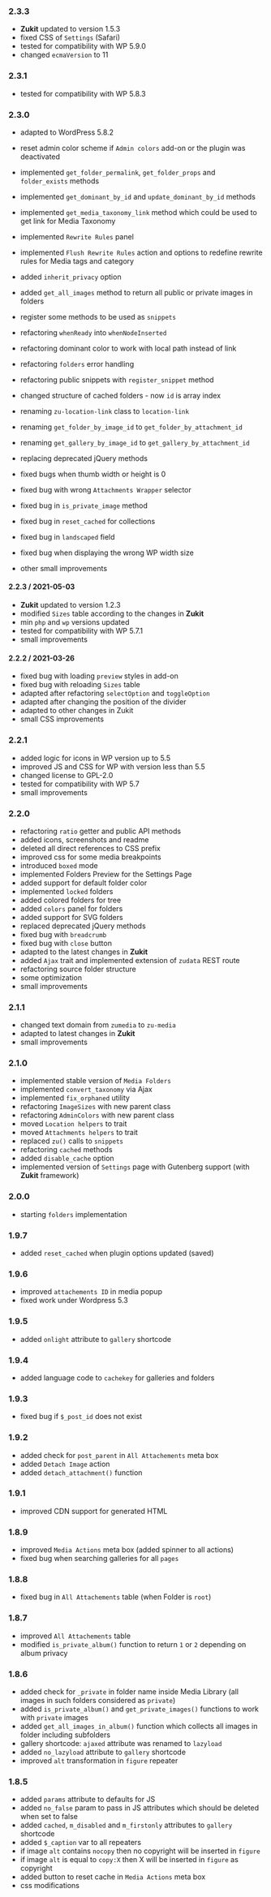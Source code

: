### 2.3.3 ###
* __Zukit__ updated to version 1.5.3
* fixed CSS of `Settings` (Safari)
* tested for compatibility with WP 5.9.0
* changed `ecmaVersion` to 11

### 2.3.1 ###
* tested for compatibility with WP 5.8.3

### 2.3.0 ###
* adapted to WordPress 5.8.2
* reset admin color scheme if `Admin colors` add-on or the plugin was deactivated
* implemented `get_folder_permalink`, `get_folder_props` and `folder_exists` methods
* implemented `get_dominant_by_id` and `update_dominant_by_id` methods
* implemented `get_media_taxonomy_link` method which could be used to get link for Media Taxonomy
* implemented `Rewrite Rules` panel
* implemented `Flush Rewrite Rules` action and options to redefine rewrite rules for Media tags and category
* added `inherit_privacy` option
* added `get_all_images` method to return all public or private images in folders
* register some methods to be used as `snippets`

* refactoring `whenReady` into `whenNodeInserted`
* refactoring dominant color to work with local path instead of link
* refactoring `folders` error handling
* refactoring public snippets with `register_snippet` method

* changed structure of cached folders - now `id` is array index
* renaming `zu-location-link` class to `location-link`
* renaming `get_folder_by_image_id` to `get_folder_by_attachment_id`
* renaming `get_gallery_by_image_id` to `get_gallery_by_attachment_id`

* replacing deprecated jQuery methods
* fixed bugs when thumb width or height is 0
* fixed bug with wrong `Attachments Wrapper` selector
* fixed bug in `is_private_image` method
* fixed bug in `reset_cached` for collections
* fixed bug in `landscaped` field
* fixed bug when displaying the wrong WP width size
* other small improvements

#### 2.2.3 / 2021-05-03
* __Zukit__ updated to version 1.2.3
* modified `Sizes` table according to the changes in __Zukit__
* min `php` and `wp` versions updated
* tested for compatibility with WP 5.7.1
* small improvements

#### 2.2.2 / 2021-03-26
* fixed bug with loading `preview` styles in add-on
* fixed bug with reloading `Sizes` table
* adapted after refactoring `selectOption` and `toggleOption`
* adapted after changing the position of the divider
* adapted to other changes in Zukit
* small CSS improvements

### 2.2.1 ###
* added logic for icons in WP version up to 5.5
* improved JS and CSS for WP with version less than 5.5
* changed license to GPL-2.0
* tested for compatibility with WP 5.7
* small improvements

### 2.2.0 ###
* refactoring `ratio` getter and public API methods
* added icons, screenshots and readme
* deleted all direct references to CSS prefix
* improved css for some media breakpoints
* introduced `boxed` mode
* implemented Folders Preview for the Settings Page
* added support for default folder color
* implemented `locked` folders
* added colored folders for tree
* added `colors` panel for folders
* added support for SVG folders
* replaced deprecated jQuery methods
* fixed bug with `breadcrumb`
* fixed bug with `close` button
* adapted to the latest changes in __Zukit__
* added `Ajax` trait and implemented extension of `zudata` REST route
* refactoring source folder structure
* some optimization
* small improvements

### 2.1.1 ###
* changed text domain from `zumedia` to `zu-media`
* adapted to latest changes in __Zukit__
* small improvements

### 2.1.0 ###
* implemented stable version of `Media Folders`
* implemented `convert_taxonomy` via Ajax
* implemented `fix_orphaned` utility
* refactoring `ImageSizes` with new parent class
* refactoring `AdminColors` with new parent class
* moved `Location helpers` to trait
* moved `Attachments helpers` to trait
* replaced `zu()` calls to `snippets`
* refactoring `cached` methods
* added `disable_cache` option
* implemented version of `Settings` page with Gutenberg support (with __Zukit__ framework)

### 2.0.0 ###
* starting `folders` implementation

### 1.9.7 ###
* added `reset_cached` when plugin options updated (saved)

### 1.9.6 ###
* improved `attachements ID` in media popup
* fixed work under Wordpress 5.3

### 1.9.5 ###
* added `onlight` attribute to `gallery` shortcode

### 1.9.4 ###
* added language code to `cachekey` for galleries and folders

### 1.9.3 ###
* fixed bug if `$_post_id` does not exist

### 1.9.2 ###
* added check for `post_parent` in `All Attachements` meta box
* added `Detach Image` action
* added `detach_attachment()` function

### 1.9.1 ###
* improved CDN support for generated HTML

### 1.8.9 ###
* improved `Media Actions` meta box (added spinner to all actions)
* fixed bug when searching galleries for all `pages`

### 1.8.8 ###
* fixed bug in `All Attachements` table (when Folder is `root`)

### 1.8.7 ###
* improved `All Attachements` table
* modified `is_private_album()` function to return `1` or `2` depending on album privacy

### 1.8.6 ###
* added check for `_private` in folder name inside Media Library (all images in such folders considered as `private`)
* added `is_private_album()` and `get_private_images()` functions to work with `private` images
* added `get_all_images_in_album()` function which collects all images in folder including subfolders
* gallery shortcode: `ajaxed` attribute was renamed to `lazyload`
* added `no_lazyload` attribute to `gallery` shortcode
* improved `alt` transformation in `figure` repeater

### 1.8.5 ###
* added `params` attribute to defaults for JS
* added `no_false` param to pass in JS attributes which should be deleted when set to false
* added `cached`, `m_disabled` and `m_firstonly` attributes to `gallery` shortcode
* added `$_caption` var to all repeaters
* if image `alt` contains `nocopy` then no copyright will be inserted in `figure`
* if image `alt` is equal to `copy:X` then X will be inserted in `figure` as copyright
* added button to reset cache in `Media Actions` meta box
* css modifications
